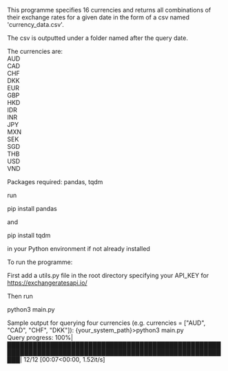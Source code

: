 This programme specifies 16 currencies and returns all combinations of their exchange rates for a given date in the form of a csv named 'currency_data.csv'.

The csv is outputted under a folder named after the query date.

The currencies are:  
AUD  
CAD  
CHF  
DKK  
EUR  
GBP  
HKD  
IDR  
INR  
JPY  
MXN  
SEK  
SGD  
THB  
USD  
VND  

Packages required: pandas, tqdm

run

pip install pandas

and

pip install tqdm

in your Python environment if not already installed


To run the programme:

First add a utils.py file in the root directory specifying your API_KEY for https://exchangeratesapi.io/

Then run

python3 main.py

Sample output for querying four currencies (e.g. currencies = ["AUD", "CAD", "CHF", "DKK"]):
{your_system_path}>python3 main.py  
Query progress: 100%|███████████████████████████████████████████████████████████████████████████████████████████████████████| 12/12 [00:07<00:00,  1.52it/s]
